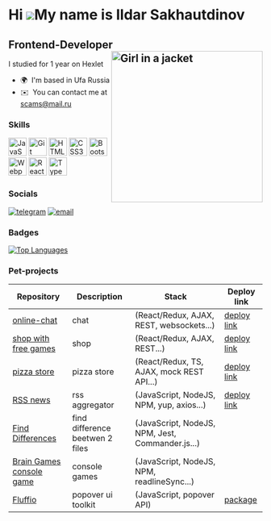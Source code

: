 Hi ![](https://user-images.githubusercontent.com/18350557/176309783-0785949b-9127-417c-8b55-ab5a4333674e.gif)My name is Ildar Sakhautdinov
==========================================================================================================================================

Frontend-Developer <img align="right" src="https://media0.giphy.com/media/v1.Y2lkPTc5MGI3NjExdDlyMTBlNTVybWMzdWZ5a3Q0YWc4NmdkbXQzb3NydWlyNGF1YXlmbSZlcD12MV9pbnRlcm5hbF9naWZfYnlfaWQmY3Q9Zw/JIX9t2j0ZTN9S/giphy.gif" alt="Girl in a jacket" style="width:300px;height:300px;">
------------------

I studied for 1 year on Hexlet

* 🌍  I'm based in Ufa Russia
* ✉️  You can contact me at [scams@mail.ru](mailto:scams@mail.ru)

### Skills


<p align="left">
<a href="https://developer.mozilla.org/en-US/docs/Web/JavaScript" target="_blank" rel="noreferrer"><img src="https://raw.githubusercontent.com/danielcranney/readme-generator/main/public/icons/skills/javascript-colored.svg" width="36" height="36" alt="JavaScript" /></a>
<a href="https://git-scm.com/" target="_blank" rel="noreferrer"><img src="https://raw.githubusercontent.com/danielcranney/readme-generator/main/public/icons/skills/git-colored.svg" width="36" height="36" alt="Git" /></a>
<a href="https://developer.mozilla.org/en-US/docs/Glossary/HTML5" target="_blank" rel="noreferrer"><img src="https://raw.githubusercontent.com/danielcranney/readme-generator/main/public/icons/skills/html5-colored.svg" width="36" height="36" alt="HTML5" /></a>
<a href="https://www.w3.org/TR/CSS/#css" target="_blank" rel="noreferrer"><img src="https://raw.githubusercontent.com/danielcranney/readme-generator/main/public/icons/skills/css3-colored.svg" width="36" height="36" alt="CSS3" /></a>
<a href="https://getbootstrap.com/" target="_blank" rel="noreferrer"><img src="https://raw.githubusercontent.com/danielcranney/readme-generator/main/public/icons/skills/bootstrap-colored.svg" width="36" height="36" alt="Bootstrap" /></a>
<a href="https://webpack.js.org/" target="_blank" rel="noreferrer"><img src="https://raw.githubusercontent.com/danielcranney/readme-generator/main/public/icons/skills/webpack-colored.svg" width="36" height="36" alt="Webpack" /></a>
<a href="https://reactjs.org/" target="_blank" rel="noreferrer"><img src="https://raw.githubusercontent.com/danielcranney/readme-generator/main/public/icons/skills/react-colored.svg" width="36" height="36" alt="React" /></a>
<a href="https://www.typescriptlang.org/" target="_blank" rel="noreferrer"><img src="https://raw.githubusercontent.com/danielcranney/readme-generator/main/public/icons/skills/typescript-colored.svg" width="36" height="36" alt="TypeScript" /></a>
</p>


### Socials

[![telegram](https://img.shields.io/badge/-telegram-0088cc?style=flat&logo=telegram&logoColor=white)](https://t.me/geophyzik)
[![email](https://img.shields.io/badge/-Email-c14438?style=flat&logo=Gmail&logoColor=white)](mailto:scams@mail.ru)

### Badges

<a href="https://github.com/geophyzik" align="left"><img src="https://github-readme-stats.vercel.app/api/top-langs/?username=geophyzik&langs_count=10&title_color=0891b2&text_color=ffffff&icon_color=0891b2&bg_color=1c1917&hide_border=true&locale=en&custom_title=Top%20%Languages" alt="Top Languages" /></a>

### Pet-projects

| Repository |  Description |  Stack | Deploy link |
| -- | -- | -- | -- |
| [online-chat](https://github.com/geophyzik/frontend-project-12) | chat |(React/Redux, AJAX, REST, websockets...) |[deploy link](https://frontend-project-12-production-48af.up.railway.app/login)|
| [shop with free games](https://github.com/geophyzik/game-shop) | shop | (React/Redux, AJAX, REST...) | [deploy link](https://game-shop-avito-2023.vercel.app/)|
| [pizza store](https://github.com/geophyzik/pizza-store) | pizza store | (React/Redux, TS, AJAX, mock REST API...) | [deploy link](https://pizza-store-lovat.vercel.app/)|
| [RSS news](https://github.com/geophyzik/frontend-project-11) | rss aggregator | (JavaScript, NodeJS, NPM, yup, axios...) | [deploy link](https://frontend-project-11-iota.vercel.app/)|
| [Find Differences](https://github.com/geophyzik/frontend-project-46) | find difference beetwen 2 files | (JavaScript, NodeJS, NPM, Jest, Commander.js...)|
| [Brain Games console game](https://github.com/geophyzik/frontend-project-44) | console games | (JavaScript, NodeJS, NPM, readlineSync...)|
| [Fluffio](https://github.com/geophyzik/fluffio)| popover ui toolkit | (JavaScript, popover API) |  [package](https://www.npmjs.com/package/@fluffio/core)|
